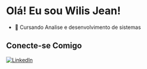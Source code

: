 # Olá! Eu sou Wilis Jean!

- 📖 Cursando Analise e desenvolvimento de sistemas

## Conecte-se Comigo

[![LinkedIn](https://img.shields.io/badge/LinkedIn-000?style=for-the-badge&logo=linkedin&logoColor=0E76A8)](https://www.linkedin.com/in/wilisjean/)
